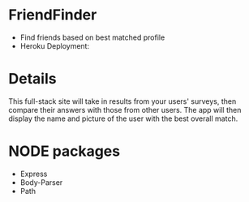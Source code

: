 # FriendFinder
* Find friends based on best matched profile
* Heroku Deployment: 

# Details

This full-stack site will take in results from your users' surveys, then compare their answers with those from other users. The app will then display the name and picture of the user with the best overall match.

# NODE packages
* Express
* Body-Parser
* Path